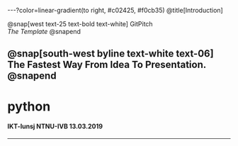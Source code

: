 ---?color=linear-gradient(to right, #c02425, #f0cb35)
@title[Introduction]

<!--
Tip! Get started with this template as follows:
Step 1. Delete the contents of this PITCHME.md file.
Step 2. Start adding your own custom slide content.
Step 3. Copy slide markdown snippets from template/md directory as needed.
-->

@snap[west text-25 text-bold text-white]
GitPitch<br>*The Template*
@snapend

@snap[south-west byline text-white text-06]
The Fastest Way From Idea To Presentation.
@snapend
---
<span class="menu-title" style="display: none">introduksjon til python</span>
# python

#### IKT-lunsj NTNU-IVB 13.03.2019

---